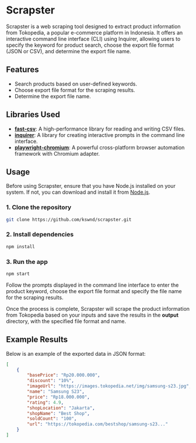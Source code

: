 # Scrapster

Scrapster is a web scraping tool designed to extract product information from Tokopedia, a popular e-commerce platform in Indonesia. It offers an interactive command line interface (CLI) using Inquirer, allowing users to specify the keyword for product search, choose the export file format (JSON or CSV), and determine the export file name.

## Features

- Search products based on user-defined keywords.
- Choose export file format for the scraping results.
- Determine the export file name.

## Libraries Used

- **[fast-csv](https://www.npmjs.com/package/fast-csv)**: A high-performance library for reading and writing CSV files.
- **[inquirer](https://www.npmjs.com/package/inquirer)**: A library for creating interactive prompts in the command line interface.
- **[playwright-chromium](https://www.npmjs.com/package/playwright-chromium)**: A powerful cross-platform browser automation framework with Chromium adapter.

## Usage

Before using Scrapster, ensure that you have Node.js installed on your system. If not, you can download and install it from [Node.js](https://nodejs.org/).

### 1. Clone the repository

```bash
git clone https://github.com/kswnd/scrapster.git
```

### 2. Install dependencies

```bash
npm install
```

### 3. Run the app

```bash
npm start
```

Follow the prompts displayed in the command line interface to enter the product keyword, choose the export file format and specify the file name for the scraping results.

Once the process is complete, Scrapster will scrape the product information from Tokopedia based on your inputs and save the results in the **output** directory, with the specified file format and name.

## Example Results

Below is an example of the exported data in JSON format:

```json
[
    {
        "basePrice": "Rp20.000.000",
        "discount": "10%",
        "imageUrl": "https://images.tokopedia.net/img/samsung-s23.jpg",
        "name": "Samsung S23",
        "price": "Rp18.000.000",
        "rating": 4.9,
        "shopLocation": "Jakarta",
        "shopName": "Best Shop",
        "soldCount": "100",
        "url": "https://tokopedia.com/bestshop/samsung-s23..."
    }
]
```
